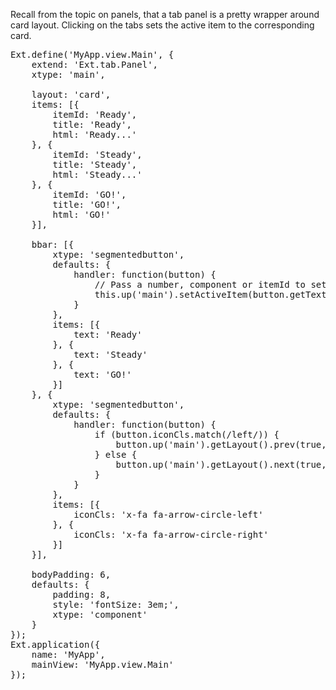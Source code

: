 Recall from the topic on panels, that a tab panel is a pretty wrapper around card layout. 
Clicking on the tabs sets the active item to the corresponding card.

<pre class="runnable run 240">
Ext.define('MyApp.view.Main', {
    extend: 'Ext.tab.Panel',
    xtype: 'main',

    layout: 'card',
    items: [{
        itemId: 'Ready',
        title: 'Ready',
        html: 'Ready...'
    }, {
        itemId: 'Steady',
        title: 'Steady',
        html: 'Steady...'
    }, {
        itemId: 'GO!',
        title: 'GO!',
        html: 'GO!'
    }],

    bbar: [{
        xtype: 'segmentedbutton',
        defaults: {
            handler: function(button) {
                // Pass a number, component or itemId to setActiveItem()
                this.up('main').setActiveItem(button.getText());
            }
        },
        items: [{
            text: 'Ready'
        }, {
            text: 'Steady'
        }, {
            text: 'GO!'
        }]
    }, {
        xtype: 'segmentedbutton',
        defaults: {
            handler: function(button) {
                if (button.iconCls.match(/left/)) {
                    button.up('main').getLayout().prev(true, true); // Animate and wrap
                } else {
                    button.up('main').getLayout().next(true, true); // Animate and wrap
                }
            }
        },
        items: [{
            iconCls: 'x-fa fa-arrow-circle-left'
        }, {
            iconCls: 'x-fa fa-arrow-circle-right'
        }]
    }],

    bodyPadding: 6,
    defaults: {
        padding: 8,
        style: 'fontSize: 3em;',
        xtype: 'component'
    }
});
Ext.application({
    name: 'MyApp',
    mainView: 'MyApp.view.Main'
});
</pre>